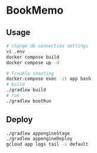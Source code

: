 # BookMemo

## Usage

```sh
# change db connection settings
vi .env
docker compose build 
docker compose up -d

# Trouble shooting
docker-compose exec -it app bash
# build
./gradlew build
# run
./gradlew bootRun
```

## Deploy

```sh
./gradlew appengineStage
./gradlew appengineDeploy
gcloud app logs tail -s default
```